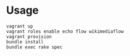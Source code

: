 # Usage

    vagrant up
    vagrant roles enable echo flow wikimediaflow
    vagrant provision
    bundle install
    bundle exec rake spec
